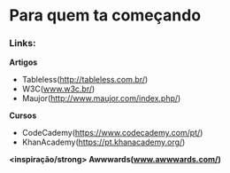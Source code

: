 # Para quem ta começando

### Links:
<strong>Artigos</strong>
- Tableless(http://tableless.com.br/)
- W3C(www.w3c.br/)
- Maujor(http://www.maujor.com/index.php/)

<strong>Cursos</strong>
- CodeCademy(https://www.codecademy.com/pt/)
- KhanAcademy(https://pt.khanacademy.org/)

<strong><inspiração/strong>
Awwwards(www.awwwards.com/)
